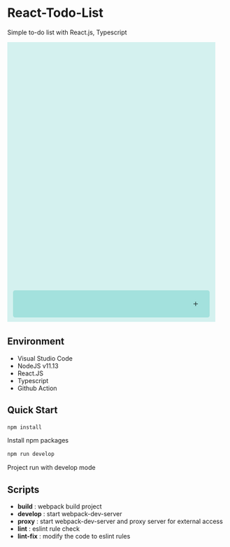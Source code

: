 # React-Todo-List

Simple to-do list with React.js, Typescript

![preview](img/preview.gif)

## Environment

* Visual Studio Code
* NodeJS v11.13
* React.JS
* Typescript
* Github Action

## Quick Start

```bash
npm install
```

Install npm packages

```bash
npm run develop
```

Project run with develop mode

## Scripts

* **build** : webpack build project
* **develop** : start webpack-dev-server
* **proxy** : start webpack-dev-server and proxy server for external access
* **lint** : eslint rule check
* **lint-fix** : modify the code to eslint rules
